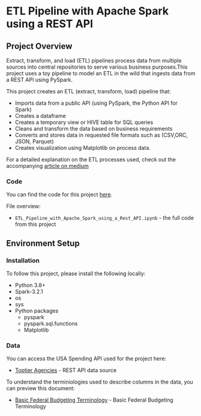 # ETL Pipeline with Apache Spark using a REST API 

## Project Overview
Extract, transform, and load (ETL) pipelines process data from multiple sources into central repositories to serve various business purposes.This project uses a toy pipeline to model an ETL in the wild that ingests data from a REST API using PySpark. 

This project creates an ETL (extract, transform, load) pipeline that:
* Imports data from a public API (using PySpark, the Python API for Spark)
* Creates a dataframe
* Creates a temporary view or HIVE table for SQL queries
* Cleans and transform the data based on business requirements
* Converts and stores data in requested file formats such as (CSV,ORC, JSON, Parquet)
* Creates visualization using Matplotlib on process data.

For a detailed explanation on the ETL processes used, check out the accompanying [article on medium](https://medium.com/@ayoakinkugbe/a-step-by-step-guide-to-building-an-etl-pipeline-with-apache-spark-using-csv-parquet-and-json-3344050d265d)

### Code
You can find the code for this project [here](https://github.com/ayoakin/REST_API_SPARK_ETL/blob/main/ETL_Pipeline_with_Apache_Spark_using_a_Rest_API.ipynb).

File overview:

* `ETL_Pipeline_with_Apache_Spark_using_a_Rest_API.ipynb` - the full code from this project


## Environment Setup

### Installation
To follow this project, please install the following locally:

* Python 3.8+
* Spark-3.2.1
* os
* sys
* Python packages
  * pyspark
  * pyspark.sql.functions
  * Matplotlib

### Data

You can access the USA Spending API used for the project here:

* [Toptier Agencies](https://api.usaspending.gov/api/v2/references/toptier_agencies/) - REST API data source

To understand the terminiologies used to describe columns in the data, you can preview this document:

* [Basic Federal Budgeting Terminology](https://github.com/ayoakin/REST_API_SPARK_ETL/blob/main/Basic%20Federal%20Budget%20Terminology1.pdf) - Basic Federal Budgeting Terminology

